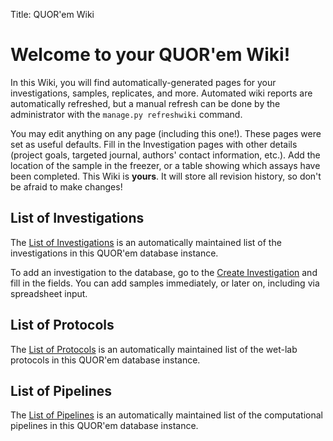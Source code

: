 Title: QUOR'em Wiki
# Welcome to your QUOR'em Wiki!

In this Wiki, you will find automatically-generated pages for your investigations, samples, replicates, and more. Automated wiki reports are automatically refreshed, but a manual refresh can be done by the administrator with the `manage.py refreshwiki` command.

You may edit anything on any page (including this one!). These pages were set as useful defaults. Fill in the Investigation pages with other details (project goals, targeted journal, authors' contact information, etc.). Add the location of the sample in the freezer, or a table showing which assays have been completed. This Wiki is **yours**. It will store all revision history, so don't be afraid to make changes!

## List of Investigations

The [List of Investigations](wiki:/investigation) is an automatically maintained list of the investigations in this QUOR'em database instance.

To add an investigation to the database, go to the [Create Investigation](/investigation/create) and fill in the fields. You can add samples immediately, or later on, including via spreadsheet input.

## List of Protocols

The [List of Protocols](wiki:/protocol) is an automatically maintained list of the wet-lab protocols in this QUOR'em database instance.

## List of Pipelines

The [List of Pipelines](wiki:/pipeline) is an automatically maintained list of the computational pipelines in this QUOR'em database instance.
